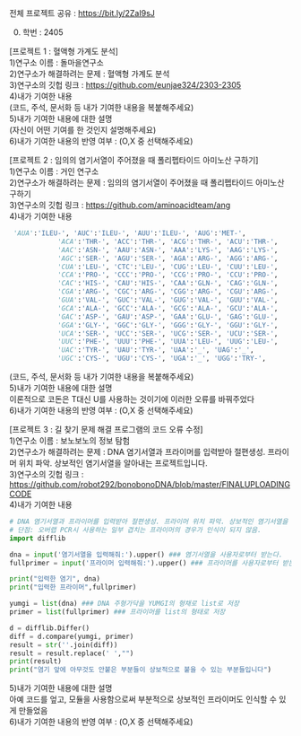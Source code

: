 전체 프로젝트 공유 : https://bit.ly/2ZaI9sJ<br>

0. 학번 : 2405<br>

[프로젝트 1 : 혈액형 가계도 분석]<br>
1)연구소 이름 : 돌마을연구소<br>
2)연구소가 해결하려는 문제 : 혈액형 가계도 분석<br>
3)연구소의 깃헙 링크 : https://github.com/eunjae324/2303-2305<br>
4)내가 기여한 내용<br>
(코드, 주석, 문서화 등 내가 기여한 내용을 복붙해주세요)<br>
5)내가 기여한 내용에 대한 설명<br>
(자신이 어떤 기여를 한 것인지 설명해주세요)<br>
6)내가 기여한 내용의 반영 여부 : (O,X 중 선택해주세요)<br>

[프로젝트 2 : 임의의 염기서열이 주어졌을 때 폴리펩타이드 아미노산 구하기]<br>
1)연구소 이름 : 거인 연구소<br>
2)연구소가 해결하려는 문제 : 임의의 염기서열이 주어졌을 때 폴리펩타이드 아미노산 구하기<br>
3)연구소의 깃헙 링크 : https://github.com/aminoacidteam/ang<br>
4)내가 기여한 내용<br>
```python
 'AUA':'ILEU-', 'AUC':'ILEU-', 'AUU':'ILEU-', 'AUG':'MET-', 
	        'ACA':'THR-', 'ACC':'THR-', 'ACG':'THR-', 'ACU':'THR-', 
	        'AAC':'ASN-', 'AAU':'ASN-', 'AAA':'LYS-', 'AAG':'LYS-', 
	        'AGC':'SER-', 'AGU':'SER-', 'AGA':'ARG-', 'AGG':'ARG-',                  
	        'CUA':'LEU-', 'CTC':'LEU-', 'CUG':'LEU-', 'CUU':'LEU-', 
	        'CCA':'PRO-', 'CCC':'PRO-', 'CCG':'PRO-', 'CCU':'PRO-', 
	        'CAC':'HIS-', 'CAU':'HIS-', 'CAA':'GLN-', 'CAG':'GLN-', 
	        'CGA':'ARG-', 'CGC':'ARG-', 'CGG':'ARG-', 'CGU':'ARG-', 
	        'GUA':'VAL-', 'GUC':'VAL-', 'GUG':'VAL-', 'GUU':'VAL-', 
	        'GCA':'ALA-', 'GCC':'ALA-', 'GCG':'ALA-', 'GCU':'ALA-', 
	        'GAC':'ASP-', 'GAU':'ASP-', 'GAA':'GLU-', 'GAG':'GLU-', 
	        'GGA':'GLY-', 'GGC':'GLY-', 'GGG':'GLY-', 'GGU':'GLY-', 
	        'UCA':'SER-', 'UCC':'SER-', 'UCG':'SER-', 'UCU':'SER-', 
	        'UUC':'PHE-', 'UUU':'PHE-', 'UUA':'LEU-', 'UUG':'LEU-', 
	        'UAC':'TYR-', 'UAU':'TYR-', 'UAA':'_', 'UAG':'_', 
	        'UGC':'CYS-', 'UGU':'CYS-', 'UGA':'_', 'UGG':'TRY-', 
```
(코드, 주석, 문서화 등 내가 기여한 내용을 복붙해주세요)<br>
5)내가 기여한 내용에 대한 설명<br>
이론적으로 코돈은 T대신 U를 사용하는 것이기에 이러한 오류를 바꿔주었다<br>
6)내가 기여한 내용의 반영 여부 : (O,X 중 선택해주세요)<br>

[프로젝트 3 : 길 찾기 문제 해결 프로그램의 코드 오류 수정]<br>
1)연구소 이름 : 보노보노의 정보 탐험<br>
2)연구소가 해결하려는 문제 : DNA 염기서열과 프라이머를 입력받아 절편생성. 프라이머 위치 파악. 상보적인 염기서열을 알아내는 프로젝트입니다. <br>
3)연구소의 깃헙 링크 : https://github.com/robot292/bonobonoDNA/blob/master/FINALUPLOADINGCODE<br>
4)내가 기여한 내용<br>
```python
# DNA 염기서열과 프라이머를 입력받아 절편생성. 프라이머 위치 파악. 상보적인 염기서열을 알아내는 프로젝트입니다. 
# 단점: 오버랩 PCR시 사용하는 일부 겹치는 프라이머의 경우가 인식이 되지 않음.
import difflib

dna = input('염기서열을 입력해줘:').upper() ### 염기서열을 사용자로부터 받는다.
fullprimer = input('프라이머 입력해줘:').upper() ### 프라이머를 사용자로부터 받는다.

print("입력한 염기", dna)
print("입력한 프라이머",fullprimer)

yumgi = list(dna) ### DNA 주형가닥을 YUMGI의 형채로 list로 저장
primer = list(fullprimer) ### 프라이머를 list의 형태로 저장

d = difflib.Differ()
diff = d.compare(yumgi, primer)
result = str(''.join(diff))
result = result.replace(' ',"")
print(result)
print("염기 앞에 아무것도 안붙은 부분들이 상보적으로 붙을 수 있는 부분들입니다")
```

5)내가 기여한 내용에 대한 설명<br>
아예 코드를 엎고, 모듈을 사용함으로써 부분적으로 상보적인 프라이머도 인식할 수 있게 만들었음<br>
6)내가 기여한 내용의 반영 여부 : (O,X 중 선택해주세요)<br>
